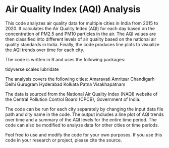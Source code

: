 # Air Quality Index (AQI) Analysis 
This code analyzes air quality data for multiple cities in India from 2015 to 2020. It calculates the Air Quality Index (AQI) for each day based on the concentration of PM2.5 and PM10 particles in the air. The AQI values are then classified into different levels of air quality based on the national air quality standards in India. Finally, the code produces line plots to visualize the AQI trends over time for each city.

The code is written in R and uses the following packages:

tidyverse
scales
lubridate

The analysis covers the following cities:
Amaravati
Amritsar
Chandigarh
Delhi
Gurugram
Hyderabad
Kolkata
Patna
Visakhapatnam

The data is sourced from the National Air Quality Index (NAQI) website of the Central Pollution Control Board (CPCB), Government of India.

The code can be run for each city separately by changing the input data file path and city name in the code. The output includes a line plot of AQI trends over time and a summary of the AQI levels for the entire time period. The code can also be modified to analyze data for other cities or time periods.

Feel free to use and modify the code for your own purposes. If you use this code in your research or project, please cite the source.
